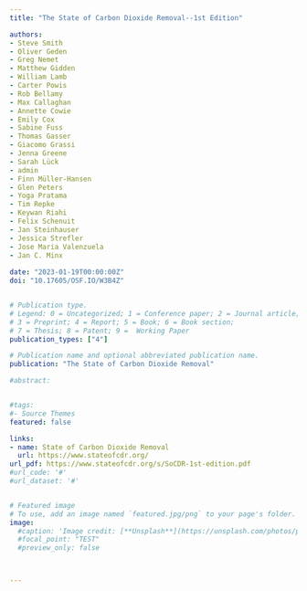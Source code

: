 ```yaml
---
title: "The State of Carbon Dioxide Removal--1st Edition" 

authors:
- Steve Smith
- Oliver Geden 
- Greg Nemet
- Matthew Gidden 
- William Lamb
- Carter Powis
- Rob Bellamy
- Max Callaghan
- Annette Cowie
- Emily Cox
- Sabine Fuss
- Thomas Gasser
- Giacomo Grassi
- Jenna Greene 
- Sarah Lück
- admin 
- Finn Müller-Hansen
- Glen Peters 
- Yoga Pratama
- Tim Repke
- Keywan Riahi 
- Felix Schenuit 
- Jan Steinhauser 
- Jessica Strefler 
- Jose Maria Valenzuela
- Jan C. Minx 
 
date: "2023-01-19T00:00:00Z"
doi: "10.17605/OSF.IO/W3B4Z"


# Publication type.
# Legend: 0 = Uncategorized; 1 = Conference paper; 2 = Journal article;
# 3 = Preprint; 4 = Report; 5 = Book; 6 = Book section;
# 7 = Thesis; 8 = Patent; 9 =  Working Paper
publication_types: ["4"]

# Publication name and optional abbreviated publication name.
publication: "The State of Carbon Dioxide Removal"

#abstract: 


#tags:
#- Source Themes
featured: false

links:
- name: State of Carbon Dioxide Removal 
  url: https://www.stateofcdr.org/
url_pdf: https://www.stateofcdr.org/s/SoCDR-1st-edition.pdf
#url_code: '#'
#url_dataset: '#'


# Featured image
# To use, add an image named `featured.jpg/png` to your page's folder. 
image:
  #caption: 'Image credit: [**Unsplash**](https://unsplash.com/photos/pLCdAaMFLTE)'
  #focal_point: "TEST"
  #preview_only: false



---
```


